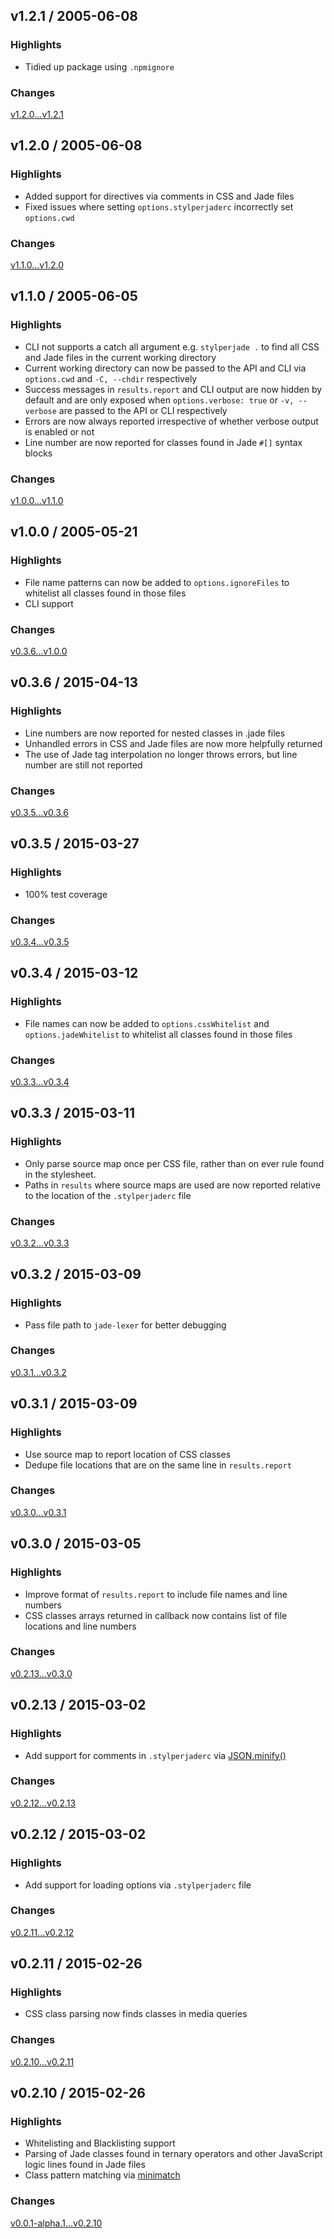 ## v1.2.1 / 2005-06-08

### Highlights
* Tidied up package using `.npmignore`

### Changes
[v1.2.0...v1.2.1](https://github.com/benedfit/stylperjade/compare/v1.2.0...v1.2.1)

## v1.2.0 / 2005-06-08

### Highlights
* Added support for directives via comments in CSS and Jade files
* Fixed issues where setting `options.stylperjaderc` incorrectly set `options.cwd`

### Changes
[v1.1.0...v1.2.0](https://github.com/benedfit/stylperjade/compare/v1.1.0...v1.2.0)

## v1.1.0 / 2005-06-05

### Highlights
* CLI not supports a catch all argument e.g. `stylperjade .` to find all CSS and Jade files in the current working directory
* Current working directory can now be passed to the API and CLI via `options.cwd` and `-C, --chdir` respectively
* Success messages in `results.report` and CLI output are now hidden by default and are only exposed when `options.verbose: true` or `-v, --verbose` are passed to the API or CLI respectively
* Errors are now always reported irrespective of whether verbose output is enabled or not
* Line number are now reported for classes found in Jade `#[]` syntax blocks

### Changes
[v1.0.0...v1.1.0](https://github.com/benedfit/stylperjade/compare/v1.0.0...v1.1.0)

## v1.0.0 / 2005-05-21

### Highlights
* File name patterns can now be added to `options.ignoreFiles` to whitelist all classes found in those files
* CLI support

### Changes
[v0.3.6...v1.0.0](https://github.com/benedfit/stylperjade/compare/v0.3.6...v1.0.0)

## v0.3.6 / 2015-04-13

### Highlights
* Line numbers are now reported for nested classes in .jade files
* Unhandled errors in CSS and Jade files are now more helpfully returned
* The use of Jade tag interpolation no longer throws errors, but line number are still not reported

### Changes
[v0.3.5...v0.3.6](https://github.com/benedfit/stylperjade/compare/v0.3.5...v0.3.6)

## v0.3.5 / 2015-03-27

### Highlights
* 100% test coverage

### Changes
[v0.3.4...v0.3.5](https://github.com/benedfit/stylperjade/compare/v0.3.4...v0.3.5)

## v0.3.4 / 2015-03-12

### Highlights
* File names can now be added to `options.cssWhitelist` and `options.jadeWhitelist` to whitelist all classes found in those files

### Changes
[v0.3.3...v0.3.4](https://github.com/benedfit/stylperjade/compare/v0.3.3...v0.3.4)

## v0.3.3 / 2015-03-11

### Highlights
* Only parse source map once per CSS file, rather than on ever rule found in the stylesheet.
* Paths in `results` where source maps are used are now reported relative to the location of the `.stylperjaderc` file

### Changes
[v0.3.2...v0.3.3](https://github.com/benedfit/stylperjade/compare/v0.3.2...v0.3.3)

## v0.3.2 / 2015-03-09

### Highlights
* Pass file path to `jade-lexer` for better debugging

### Changes
[v0.3.1...v0.3.2](https://github.com/benedfit/stylperjade/compare/v0.3.1...v0.3.2)

## v0.3.1 / 2015-03-09

### Highlights
* Use source map to report location of CSS classes
* Dedupe file locations that are on the same line in `results.report`

### Changes
[v0.3.0...v0.3.1](https://github.com/benedfit/stylperjade/compare/v0.3.0...v0.3.1)

## v0.3.0 / 2015-03-05

### Highlights
* Improve format of `results.report` to include file names and line numbers
* CSS classes arrays returned in callback now contains list of file locations and line numbers

### Changes
[v0.2.13...v0.3.0](https://github.com/benedfit/stylperjade/compare/v0.2.13...v0.3.0)

## v0.2.13 / 2015-03-02

### Highlights
* Add support for comments in `.stylperjaderc` via [JSON.minify()](https://github.com/getify/JSON.minify)

### Changes
[v0.2.12...v0.2.13](https://github.com/benedfit/stylperjade/compare/v0.2.12...v0.2.13)

## v0.2.12 / 2015-03-02

### Highlights
* Add support for loading options via `.stylperjaderc` file

### Changes
[v0.2.11...v0.2.12](https://github.com/benedfit/stylperjade/compare/v0.2.11...v0.2.12)

## v0.2.11 / 2015-02-26

### Highlights
* CSS class parsing now finds classes in media queries

### Changes
[v0.2.10...v0.2.11](https://github.com/benedfit/stylperjade/compare/v0.2.10...v0.2.11)

## v0.2.10 / 2015-02-26

### Highlights
* Whitelisting and Blacklisting support
* Parsing of Jade classes found in ternary operators and other JavaScript logic lines found in Jade files
* Class pattern matching via [minimatch](https://github.com/isaacs/minimatch)

### Changes
[v0.0.1-alpha.1...v0.2.10](https://github.com/benedfit/stylperjade/compare/master@%7B6day%7D...v0.2.10)
